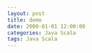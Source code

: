 ```yaml
---
layout: post
title: demo
date: 2000-01-01 12:00:00 
categories: Java Scala
tags: Java Scala
---
```


